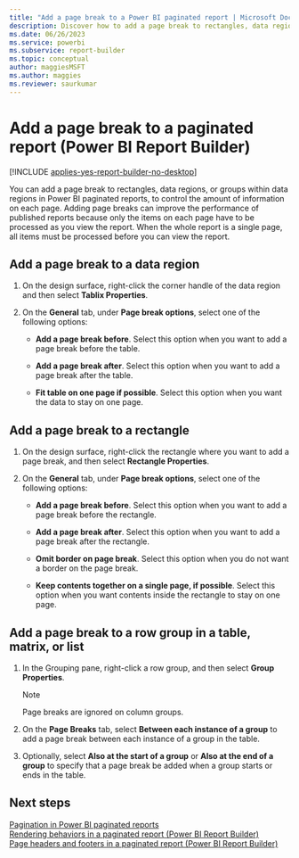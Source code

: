 ```yaml
---
title: "Add a page break to a Power BI paginated report | Microsoft Docs"
description: Discover how to add a page break to rectangles, data regions, or groups within data regions in Power BI Report Builder to control the information on each page.
ms.date: 06/26/2023
ms.service: powerbi
ms.subservice: report-builder
ms.topic: conceptual
author: maggiesMSFT
ms.author: maggies
ms.reviewer: saurkumar
---
```

# Add a page break to a paginated report (Power BI Report Builder)

[!INCLUDE [applies-yes-report-builder-no-desktop](../../includes/applies-yes-report-builder-no-desktop.md)]

  You can add a page break to rectangles, data regions, or groups within data regions in Power BI paginated reports, to control the amount of information on each page. Adding page breaks can improve the performance of published reports because only the items on each page have to be processed as you view the report. When the whole report is a single page, all items must be processed before you can view the report.  
  
  
## Add a page break to a data region  
  
1. On the design surface, right-click the corner handle of the data region and then select **Tablix Properties**.  
  
1. On the **General** tab, under **Page break options**, select one of the following options:  
  
    - **Add a page break before**. Select this option when you want to add a page break before the table.  
  
    - **Add a page break after**. Select this option when you want to add a page break after the table.  
  
    - **Fit table on one page if possible**. Select this option when you want the data to stay on one page.  
  
## Add a page break to a rectangle  
  
1. On the design surface, right-click the rectangle where you want to add a page break, and then select **Rectangle Properties**.  
  
1. On the **General** tab, under **Page break options**, select one of the following options:  
  
    - **Add a page break before**. Select this option when you want to add a page break before the rectangle.  
  
    - **Add a page break after**. Select this option when you want to add a page break after the rectangle.  
  
    - **Omit border on page break**. Select this option when you do not want a border on the page break.  
  
    - **Keep contents together on a single page, if possible**. Select this option when you want contents inside the rectangle to stay on one page.  
  
## Add a page break to a row group in a table, matrix, or list  
  
1. In the Grouping pane, right-click a row group, and then select **Group Properties**.  
  
    > [!NOTE]  
    >  Page breaks are ignored on column groups.  
  
1. On the **Page Breaks** tab, select **Between each instance of a group** to add a page break between each instance of a group in the table.  
  
1. Optionally, select **Also at the start of a group** or **Also at the end of a group** to specify that a page break be added when a group starts or ends in the table.  
  
## Next steps  
 [Pagination in Power BI paginated reports](../paginated-reports-pagination.md)   
 [Rendering behaviors in a paginated report (Power BI Report Builder)](../report-design/render-behaviors-report-builder-service.md)   
 [Page headers and footers in a paginated report (Power BI Report Builder)](../report-design/page-headers-footers-report-builder-service.md)  
  
  
